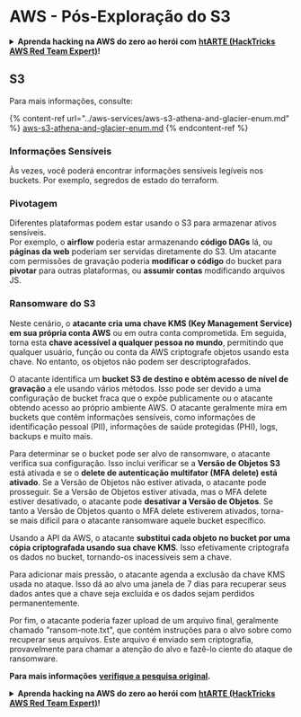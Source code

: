 # AWS - Pós-Exploração do S3

<details>

<summary><strong>Aprenda hacking na AWS do zero ao herói com</strong> <a href="https://training.hacktricks.xyz/courses/arte"><strong>htARTE (HackTricks AWS Red Team Expert)</strong></a><strong>!</strong></summary>

Outras formas de apoiar o HackTricks:

* Se você deseja ver sua **empresa anunciada no HackTricks** ou **baixar o HackTricks em PDF** Confira os [**PLANOS DE ASSINATURA**](https://github.com/sponsors/carlospolop)!
* Adquira o [**swag oficial do PEASS & HackTricks**](https://peass.creator-spring.com)
* Descubra [**A Família PEASS**](https://opensea.io/collection/the-peass-family), nossa coleção exclusiva de [**NFTs**](https://opensea.io/collection/the-peass-family)
* **Junte-se ao** 💬 [**grupo Discord**](https://discord.gg/hRep4RUj7f) ou ao [**grupo telegram**](https://t.me/peass) ou **siga-nos** no **Twitter** 🐦 [**@hacktricks_live**](https://twitter.com/hacktricks_live)**.**
* **Compartilhe seus truques de hacking enviando PRs para os** [**HackTricks**](https://github.com/carlospolop/hacktricks) e [**HackTricks Cloud**](https://github.com/carlospolop/hacktricks-cloud) repositórios do github.

</details>

## S3

Para mais informações, consulte:

{% content-ref url="../aws-services/aws-s3-athena-and-glacier-enum.md" %}
[aws-s3-athena-and-glacier-enum.md](../aws-services/aws-s3-athena-and-glacier-enum.md)
{% endcontent-ref %}

### Informações Sensíveis

Às vezes, você poderá encontrar informações sensíveis legíveis nos buckets. Por exemplo, segredos de estado do terraform.

### Pivotagem

Diferentes plataformas podem estar usando o S3 para armazenar ativos sensíveis.\
Por exemplo, o **airflow** poderia estar armazenando **código DAGs** lá, ou **páginas da web** poderiam ser servidas diretamente do S3. Um atacante com permissões de gravação poderia **modificar o código** do bucket para **pivotar** para outras plataformas, ou **assumir contas** modificando arquivos JS.

### Ransomware do S3

Neste cenário, o **atacante cria uma chave KMS (Key Management Service) em sua própria conta AWS** ou em outra conta comprometida. Em seguida, torna esta **chave acessível a qualquer pessoa no mundo**, permitindo que qualquer usuário, função ou conta da AWS criptografe objetos usando esta chave. No entanto, os objetos não podem ser descriptografados.

O atacante identifica um **bucket S3 de destino e obtém acesso de nível de gravação** a ele usando vários métodos. Isso pode ser devido a uma configuração de bucket fraca que o expõe publicamente ou o atacante obtendo acesso ao próprio ambiente AWS. O atacante geralmente mira em buckets que contêm informações sensíveis, como informações de identificação pessoal (PII), informações de saúde protegidas (PHI), logs, backups e muito mais.

Para determinar se o bucket pode ser alvo de ransomware, o atacante verifica sua configuração. Isso inclui verificar se a **Versão de Objetos S3** está ativada e se o **delete de autenticação multifator (MFA delete) está ativado**. Se a Versão de Objetos não estiver ativada, o atacante pode prosseguir. Se a Versão de Objetos estiver ativada, mas o MFA delete estiver desativado, o atacante pode **desativar a Versão de Objetos**. Se tanto a Versão de Objetos quanto o MFA delete estiverem ativados, torna-se mais difícil para o atacante ransomware aquele bucket específico.

Usando a API da AWS, o atacante **substitui cada objeto no bucket por uma cópia criptografada usando sua chave KMS**. Isso efetivamente criptografa os dados no bucket, tornando-os inacessíveis sem a chave.

Para adicionar mais pressão, o atacante agenda a exclusão da chave KMS usada no ataque. Isso dá ao alvo uma janela de 7 dias para recuperar seus dados antes que a chave seja excluída e os dados sejam perdidos permanentemente.

Por fim, o atacante poderia fazer upload de um arquivo final, geralmente chamado "ransom-note.txt", que contém instruções para o alvo sobre como recuperar seus arquivos. Este arquivo é enviado sem criptografia, provavelmente para chamar a atenção do alvo e fazê-lo ciente do ataque de ransomware.

**Para mais informações** [**verifique a pesquisa original**](https://rhinosecuritylabs.com/aws/s3-ransomware-part-1-attack-vector/)**.**

<details>

<summary><strong>Aprenda hacking na AWS do zero ao herói com</strong> <a href="https://training.hacktricks.xyz/courses/arte"><strong>htARTE (HackTricks AWS Red Team Expert)</strong></a><strong>!</strong></summary>

Outras formas de apoiar o HackTricks:

* Se você deseja ver sua **empresa anunciada no HackTricks** ou **baixar o HackTricks em PDF** Confira os [**PLANOS DE ASSINATURA**](https://github.com/sponsors/carlospolop)!
* Adquira o [**swag oficial do PEASS & HackTricks**](https://peass.creator-spring.com)
* Descubra [**A Família PEASS**](https://opensea.io/collection/the-peass-family), nossa coleção exclusiva de [**NFTs**](https://opensea.io/collection/the-peass-family)
* **Junte-se ao** 💬 [**grupo Discord**](https://discord.gg/hRep4RUj7f) ou ao [**grupo telegram**](https://t.me/peass) ou **siga-nos** no **Twitter** 🐦 [**@hacktricks_live**](https://twitter.com/hacktricks_live)**.**
* **Compartilhe seus truques de hacking enviando PRs para os** [**HackTricks**](https://github.com/carlospolop/hacktricks) e [**HackTricks Cloud**](https://github.com/carlospolop/hacktricks-cloud) repositórios do github.

</details>
